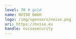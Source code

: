 ```yaml
---
level: 70 # gold
name: NVISO GmbH
logo: /img/sponsors/nviso.png
uri: https://nviso.eu
handle: nvisosecurity
---
```

